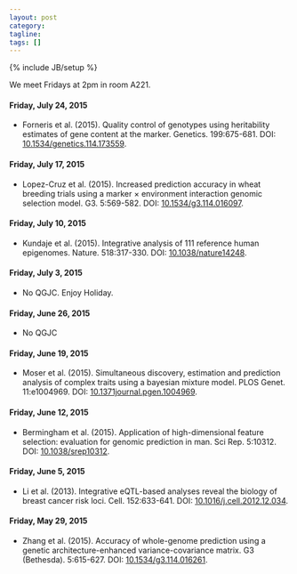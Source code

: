 ```yaml
---
layout: post
category:
tagline: 
tags: []
---
```

{% include JB/setup %}

We meet Fridays at 2pm in room A221. 

#### Friday, July 24, 2015
* Forneris et al. (2015). Quality control of genotypes using heritability estimates of gene content at the marker. Genetics. 199:675-681. DOI: [10.1534/genetics.114.173559](https://dx.doi.org/10.1534/genetics.114.173559). 

#### Friday, July 17, 2015
* Lopez-Cruz et al. (2015). Increased prediction accuracy in wheat breeding trials using a marker × environment interaction genomic selection model. G3. 5:569-582. DOI: [10.1534/g3.114.016097](https://dx.doi.org/10.1534/g3.114.016097).  

#### Friday, July 10, 2015
* Kundaje et al. (2015). Integrative analysis of 111 reference human epigenomes. Nature. 518:317-330. DOI: [10.1038/nature14248](https://dx.doi.org/10.1038/nature14248). 

#### Friday, July 3, 2015
* No QGJC. Enjoy Holiday. 

#### Friday, June 26, 2015
* No QGJC 

#### Friday, June 19, 2015
* Moser et al. (2015). Simultaneous discovery, estimation and prediction analysis of complex traits using a bayesian mixture model. PLOS Genet. 11:e1004969. DOI: [10.1371journal.pgen.1004969](https://dx.doi.org/10.1371/journal.pgen.1004969). 

#### Friday, June 12, 2015
* Bermingham et al. (2015). Application of high-dimensional feature selection: evaluation for genomic prediction in man. Sci Rep. 5:10312. DOI: [10.1038/srep10312](https://dx.doi.org/10.1038/srep10312).

#### Friday, June 5, 2015
* Li et al. (2013). Integrative eQTL-based analyses reveal the biology of breast cancer risk loci. Cell. 152:633-641. DOI: [10.1016/j.cell.2012.12.034](https://dx.doi.org/10.1016/j.cell.2012.12.034).

#### Friday, May 29, 2015
* Zhang et al. (2015). Accuracy of whole-genome prediction using a genetic architecture-enhanced variance-covariance matrix. G3 (Bethesda). 5:615-627. DOI: [10.1534/g3.114.016261](https://dx.doi.org/10.1534/g3.114.016261).
